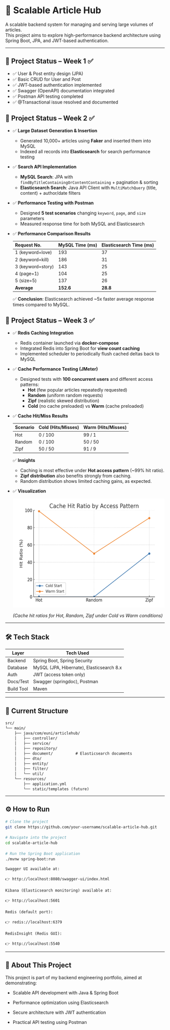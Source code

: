 # 📰 Scalable Article Hub

A scalable backend system for managing and serving large volumes of articles.  
This project aims to explore high-performance backend architecture using Spring Boot, JPA, and JWT-based authentication.

---

## 🚀 Project Status – Week 1 ✅

- ✅ User & Post entity design (JPA)
- ✅ Basic CRUD for User and Post
- ✅ JWT-based authentication implemented
- ✅ Swagger (OpenAPI) documentation integrated
- ✅ Postman API testing completed
- ✅ @Transactional issue resolved and documented

## 🚀 Project Status – Week 2 ✅

- ✅ **Large Dataset Generation & Insertion**
    - Generated 10,000+ articles using **Faker** and inserted them into MySQL
    - Indexed all records into **Elasticsearch** for search performance testing

- ✅ **Search API Implementation**
    - **MySQL Search**: JPA with `findByTitleContainingOrContentContaining` + pagination & sorting
    - **Elasticsearch Search**: Java API Client with `MultiMatchQuery` (title, content) + author/date filters

- ✅ **Performance Testing with Postman**
    - Designed **5 test scenarios** changing `keyword`, `page`, and `size` parameters
    - Measured response time for both MySQL and Elasticsearch    

- ✅ **Performance Comparison Results**  

  | Request No.         | MySQL Time (ms) | Elasticsearch Time (ms) |
  |---------------------|----------------|--------------------------|
  | 1 (keyword=love)    | 193            | 37                       |
  | 2 (keyword=kill)    | 186            | 31                       |
  | 3 (keyword=story)   | 143            | 25                       |
  | 4 (page=1)          | 104            | 25                       |
  | 5 (size=5)          | 137            | 26                       |
  | **Average**         | **152.6**      | **28.8**                 |

    ✅ **Conclusion**: Elasticsearch achieved ~5x faster average response times compared to MySQL.

## 🚀 Project Status – Week 3 ✅

- ✅ **Redis Caching Integration**
  - Redis container launched via **docker-compose**
  - Integrated Redis into Spring Boot for **view count caching**
  - Implemented scheduler to periodically flush cached deltas back to MySQL


- ✅ **Cache Performance Testing (JMeter)**
  - Designed tests with **100 concurrent users** and different access patterns:
    - **Hot** (few popular articles repeatedly requested)
    - **Random** (uniform random requests)
    - **Zipf** (realistic skewed distribution)
    - **Cold** (no cache preloaded) vs **Warm** (cache preloaded)


- ✅ **Cache Hit/Miss Results**

  | Scenario | Cold (Hits/Misses) | Warm (Hits/Misses) |
    |----------|--------------------|--------------------|
  | Hot      | 0 / 100            | 99 / 1             |
  | Random   | 0 / 100            | 50 / 50            |
  | Zipf     | 50 / 50            | 91 / 9             |

  ✅ **Insights**
  - Caching is most effective under **Hot access pattern** (~99% hit ratio).
  - **Zipf distribution** also benefits strongly from caching.
  - Random distribution shows limited caching gains, as expected.


- ✅ **Visualization**

  ![Cache Hit Ratio](docs/cache_hit_ratio.png)

  *(Cache hit ratios for Hot, Random, Zipf under Cold vs Warm conditions)*


---

## 🛠 Tech Stack

| Layer         | Tech Used                                     |
|---------------|-----------------------------------------------|
| Backend       | Spring Boot, Spring Security                  |
| Database      | MySQL (JPA, Hibernate), Elasticsearch 8.x     |
| Auth          | JWT (access token only)                       |
| Docs/Test     | Swagger (springdoc), Postman                  |
| Build Tool    | Maven                                         |

---

## 📂 Current Structure
```aiignore
src/
└── main/
    ├── java/com/euni/articlehub/
    │   ├── controller/
    │   ├── service/
    │   ├── repository/
    │   ├── document/          # Elasticsearch documents
    │   ├── dto/
    │   ├── entity/
    │   ├── filter/
    │   └── util/
    └── resources/
        ├── application.yml
        └── static/templates (future)    
```
---

## ⚙️ How to Run

```bash
# Clone the project
git clone https://github.com/your-username/scalable-article-hub.git

# Navigate into the project
cd scalable-article-hub

# Run the Spring Boot application
./mvnw spring-boot:run
```

```
Swagger UI available at:

👉 http://localhost:8080/swagger-ui/index.html

Kibana (Elasticsearch monitoring) available at:

👉 http://localhost:5601

Redis (default port):

👉 redis://localhost:6379

RedisInsight (Redis GUI):

👉 http://localhost:5540
```

---

## 💼 About This Project

This project is part of my backend engineering portfolio, aimed at demonstrating:
- Scalable API development with Java & Spring Boot

- Performance optimization using Elasticsearch

- Secure architecture with JWT authentication

- Practical API testing using Postman